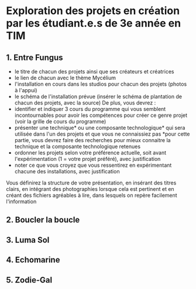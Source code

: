 # Exploration des projets en création par les étudiant.e.s de 3e année en TIM

## 1. Entre Fungus
- le titre de chacun des projets ainsi que ses créateurs et créatrices
- le lien de chacun avec le thème Mycélium
- l'installation en cours dans les studios pour chacun des projets (photos à l'appui)
- le schéma de l'installation prévue (insérer le schéma de plantation de chacun des projets, avec la source)
De plus, vous devrez :
- identifier et indiquer 3 cours du programme qui vous semblent incontournables pour avoir les compétences pour créer ce genre projet (voir la grille de cours du programme)
- présenter une technique* ou une composante technologique* qui sera utilisée dans l'un des projets et que vous ne connaissiez pas *pour cette partie, vous devrez faire des recherches pour mieux connaitre la technique et la composante technologique retenues
- ordonner les projets selon votre préférence actuelle, soit avant l'expérimentation (1 = votre projet préféré), avec justification
- noter ce que vous croyez que vous ressentirez en expérimentant chacune des installations, avec justification

Vous définirez la structure de votre présentation, en insérant des titres clairs, en intégrant des photographies lorsque cela est 
pertinent et en créant des fichiers agréables à lire, dans lesquels on repère facilement l'information

## 2. Boucler la boucle

## 3. Luma Sol

## 4. Echomarine

## 5. Zodie-Gal
